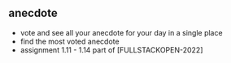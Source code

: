 ## anecdote

- vote and see all your anecdote for your day in a single place
- find the most voted anecdote
- assignment 1.11 - 1.14 part of [FULLSTACKOPEN-2022]